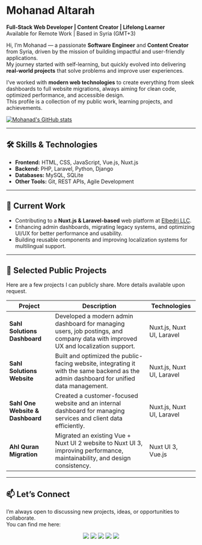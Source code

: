 # Mohanad Altarah

**Full-Stack Web Developer | Content Creator | Lifelong Learner**  
Available for Remote Work | Based in Syria (GMT+3)  

Hi, I’m Mohanad — a passionate **Software Engineer** and **Content Creator** from Syria, driven by the mission of building impactful and user-friendly applications.  
My journey started with self-learning, but quickly evolved into delivering **real-world projects** that solve problems and improve user experiences.  

I’ve worked with **modern web technologies** to create everything from sleek dashboards to full website migrations, always aiming for clean code, optimized performance, and accessible design.  
This profile is a collection of my public work, learning projects, and achievements.

[![Mohanad's GitHub stats](https://github-readme-stats.vercel.app/api?username=mohanadaltarah&show_icons=true&theme=default)](https://github.com/anuraghazra/github-readme-stats)

---

## 🛠 Skills & Technologies

- **Frontend:** HTML, CSS, JavaScript, Vue.js, Nuxt.js  
- **Backend:** PHP, Laravel, Python, Django  
- **Databases:** MySQL, SQLite  
- **Other Tools:** Git, REST APIs, Agile Development  

---

## 🚀 Current Work
- Contributing to a **Nuxt.js & Laravel-based** web platform at [Elbedri LLC](https://www.linkedin.com/company/elbedri/posts/?feedView=all).  
- Enhancing admin dashboards, migrating legacy systems, and optimizing UI/UX for better performance and usability.  
- Building reusable components and improving localization systems for multilingual support.

---

## 📌 Selected Public Projects
Here are a few projects I can publicly share. More details available upon request.

| Project | Description | Technologies |
| ------- | ----------- | ------------ |
| **Sahl Solutions Dashboard** | Developed a modern admin dashboard for managing users, job postings, and company data with improved UX and localization support. | Nuxt.js, Nuxt UI, Laravel |
| **Sahl Solutions Website** | Built and optimized the public-facing website, integrating it with the same backend as the admin dashboard for unified data management. | Nuxt.js, Nuxt UI, Laravel |
| **Sahl One Website & Dashboard** | Created a customer-focused website and an internal dashboard for managing services and client data efficiently. | Nuxt.js, Nuxt UI, Laravel |
| **Ahl Quran Migration** | Migrated an existing Vue + Nuxt UI 2 website to Nuxt UI 3, improving performance, maintainability, and design consistency. | Nuxt UI 3, Vue.js |


---

## 📫 Let’s Connect

I’m always open to discussing new projects, ideas, or opportunities to collaborate.  
You can find me here:  

<p align="center">
  <a href="https://github.com/mohanadaltarah"><img src="https://img.shields.io/badge/GitHub-%2312100E.svg?&style=for-the-badge&logo=github&logoColor=white" /></a>
  <a href="https://www.linkedin.com/in/mohanad-altarah/"><img src="https://img.shields.io/badge/LinkedIn-%230077B5.svg?&style=for-the-badge&logo=linkedin&logoColor=white" /></a>
  <a href="https://www.instagram.com/mohanadaltarah/"><img src="https://img.shields.io/badge/Instagram-%23E4405F.svg?&style=for-the-badge&logo=instagram&logoColor=white" /></a>
  <a href="https://twitter.com/Mohanad_tara"><img src="https://img.shields.io/badge/Twitter-%231DA1F2.svg?&style=for-the-badge&logo=twitter&logoColor=white" /></a>
  <a href="https://www.youtube.com/channel/UCQ4mj9-IRUQBoI44obwh9tA"><img src="https://img.shields.io/badge/YouTube-%23FF0000.svg?&style=for-the-badge&logo=youtube&logoColor=white" /></a>
</p> 
